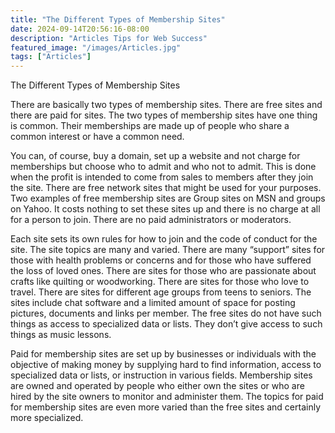 ```yaml
---
title: "The Different Types of Membership Sites"
date: 2024-09-14T20:56:16-08:00
description: "Articles Tips for Web Success"
featured_image: "/images/Articles.jpg"
tags: ["Articles"]
---
```


The Different Types of Membership Sites

There are basically two types of membership sites. There are free sites and there are paid for sites. The two types of membership sites have one thing is common. Their memberships are made up of people who share a common interest or have a common need. 

You can, of course, buy a domain, set up a website and not charge for memberships but choose who to admit and who not to admit. This is done when the profit is intended to come from sales to members after they join the site. There are free network sites that might be used for your purposes.  Two examples of free membership sites are Group sites on MSN and groups on Yahoo. It costs nothing to set these sites up and there is no charge at all for a person to join. There are no paid administrators or moderators.

Each site sets its own rules for how to join and the code of conduct for the site. The site topics are many and varied. There are many “support” sites for those with health problems or concerns and for those who have suffered the loss of loved ones. There are sites for those who are passionate about crafts like quilting or woodworking. There are sites for those who love to travel. There are sites for different age groups from teens to seniors. The sites include chat software and a limited amount of space for posting pictures, documents and links per member.  The free sites do not have such things as access to specialized data or lists. They don’t give access to such things as music lessons.  

Paid for membership sites are set up by businesses or individuals with the objective of making money by supplying hard to find information, access to specialized data or lists, or instruction in various fields. Membership sites are owned and operated by people who either own the sites or who are hired by the site owners to monitor and administer them. The topics for paid for membership sites are even more varied than the free sites and certainly more specialized. 


